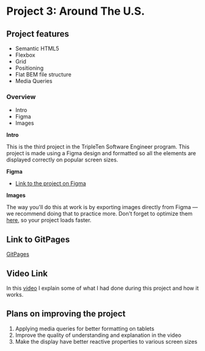 # Project 3: Around The U.S.

## Project features

- Semantic HTML5
- Flexbox
- Grid
- Positioning
- Flat BEM file structure
- Media Queries

### Overview

- Intro
- Figma
- Images

**Intro**

This is the third project in the TripleTen Software Engineer program. This project is made using a Figma design and formatted so all the elements are displayed correctly on popular screen sizes.

**Figma**

- [Link to the project on Figma](https://www.figma.com/file/ii4xxsJ0ghevUOcssTlHZv/Sprint-3%3A-Around-the-US?node-id=0%3A1)

**Images**

The way you'll do this at work is by exporting images directly from Figma — we recommend doing that to practice more. Don't forget to optimize them [here](https://tinypng.com/), so your project loads faster.

## Link to GitPages

[GitPages](https://natanireishka.github.io/se_project_aroundtheus/)

## Video Link

In this [video](https://drive.google.com/file/d/1pKBZODRVyR4YwgJ_RxUEruD_kZSBkVwG/view?usp=drive_link) I explain some of what I had done during this project and how it works.

## Plans on improving the project

1. Applying media queries for better formatting on tablets
2. Improve the quality of understanding and explanation in the video
3. Make the display have better reactive properties to various screen sizes
